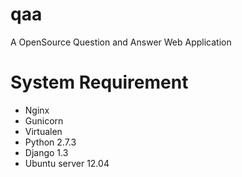 qaa
===

A OpenSource Question and Answer Web Application


System Requirement
==================

* Nginx
* Gunicorn
* Virtualen
* Python 2.7.3
* Django 1.3
* Ubuntu server 12.04
